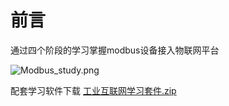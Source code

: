 
# 前言
  
  通过四个阶段的学习掌握modbus设备接入物联网平台
  
![Modbus_study.png](http://dgiot-1253666439.cos.ap-shanghai-fsi.myqcloud.com/shuwa_tech/zh/blog/study/modbus/Modbus_study.png)

配套学习软件下载 [工业互联网学习套件.zip](http://dgiot-1253666439.cos.ap-shanghai-fsi.myqcloud.com/shuwa_tech/zh/blog/study/modbus/%E5%B7%A5%E4%B8%9A%E4%BA%92%E8%81%94%E7%BD%91%E5%AD%A6%E4%B9%A0%E5%A5%97%E4%BB%B6.zip)
